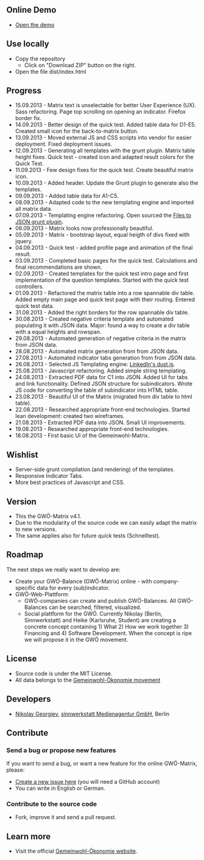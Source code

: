 ## Online Demo
 * [Open the demo](http://sinnwerkstatt.github.io/gemeinwohl-oekonomie/)

## Use locally
 * Copy the repository
     * Click on "Download ZIP" button on the right.
 * Open the file dist/index.html

## Progress

 * 15.09.2013 - Matrix text is unselectable for better User Experience (UX). Sass refactoring. Page top scrolling on opening an indicator. Firefox border fix.
 * 14.09.2013 - Better design of the quick test. Added table data for D1-E5. Created small icon for the back-to-matrix button.
 * 13.09.2013 - Moved external JS and CSS scripts into vendor for easier deployment. Fixed deployment issues.
 * 12.09.2013 - Generating all templates with the grunt plugin. Matrix table height fixes. Quick test - created icon and adapted result colors for the Quick Test.
 * 11.09.2013 - Few design fixes for the quick test. Create beautiful matrix icon.
 * 10.09.2013 - Added header. Update the Grunt plugin to generate also the templates.
 * 09.09.2013 - Added table data for A1-C5.
 * 08.09.2013 - Adapted code to the new templating engine and imported all matrix data.
 * 07.09.2013 - Templating engine refactoring. Open sourced the [Files to JSON grunt plugin](https://github.com/sinnwerkstatt/grunt-files-to-json-appender).
 * 06.09.2013 - Matrix looks now professionally beautiful.
 * 05.09.2013 - Matrix - bootstrap layout, equal heigth of divs fixed with jquery.
 * 04.09.2013 - Quick test - added profile page and animation of the final result.
 * 03.09.2013 - Completed basic pages for the quick test. Calculations and final recommendations are shown.
 * 02.09.2013 - Created templates for the quick test intro page and first implementation of the question templates. Started with the quick test controllers.
 * 01.09.2013 - Refactored the matrix table into a row spannable div table. Added empty main page and quick test page with their routing. Entered quick test data.
 * 31.08.2013 - Added the right borders for the row spannable div table.
 * 30.08.2013 - Created negative criteria template and automated populating it with JSON data. Major: found a way to create a div table with a equal heights and rowspan.
 * 29.08.2013 - Automated generation of negative criteria in the matrix from JSON data.
 * 28.08.2013 - Automated matrix generation from from JSON data.
 * 27.08.2013 - Automated indicator tabs generation from from JSON data.
 * 26.08.2013 - Selected JS Templating engine: [LinkedIn's dust.js](http://linkedin.github.io/dustjs/).
 * 25.08.2013 - Javascript refactoring. Added simple string templating.
 * 24.08.2013 - Extracted PDF data for C1 into JSON. Added UI for tabs and link functionality. Defined JSON structure for subindicators. Wrote JS code for converting the table of subindicator into HTML table.
 * 23.08.2013 - Beautiful UI of the Matrix (migrated from div table to html table).
 * 22.08.2013 - Researched appropriate front-end technologies. Started lean development: created two wireframes.
 * 21.08.2013 - Extracted PDF data into JSON. Small UI improvements.
 * 19.08.2013 - Researched appropriate front-end technologies.
 * 18.08.2013 - First basic UI of the Gemeinwohl-Matrix.

## Wishlist

 * Server-side grunt compilation (and rendering) of the templates.
 * Responsive Indicator Tabs.
 * More best practices of Javascript and CSS.

## Version
 * This the GWÖ-Matrix v4.1.
 * Due to the modularity of the source code we can easily adapt the matrix to new versions.
 * The same applies also for future quick tests (Schnelltest).

## Roadmap
The next steps we really want to develop are:
 * Create your GWÖ-Balance (GWÖ-Matrix) online - with company-specific data for every (sub)indicator.
 * GWÖ-Web-Plattform:
     * GWÖ-companies can create and publish GWÖ-Balances. All GWÖ-Balances can be searched, filtered, visualized.
     * Social plattform for the GWÖ.
Currently Nikolay (Berlin, Sinnwerkstatt) and Heike (Karlsruhe, Student) are creating a concrete concept containing 1) What 2) How we work together 3) Financing and 4) Software Development.
When the concept is ripe we will propose it in the GWÖ movement.

## License
 * Source code is under the MIT License.
 * All data belongs to the [Gemeinwohl-Ökonomie movement](http://gemeinwohl-oekonomie.de)

## Developers
 * [Nikolay Georgiev](http://nikolay-georgiev.net), [sinnwerkstatt Medienagentur GmbH](https://www.sinnwerkstatt.com/), Berlin

## Contribute
### Send a bug or propose new features
If you want to send a bug, or want a new feature for the online GWÖ-Matrix, please:
 * [Create a new issue here](https://github.com/sinnwerkstatt/gemeinwohl-oekonomie/issues/new) (you will need a GitHub account)
 * You can write in English or German.

### Contribute to the source code
 * Fork, improve it and send a pull request.

## Learn more
 * Visit the official [Gemeinwohl-Ökonomie website](http://www.gemeinwohl-oekonomie.de/).
